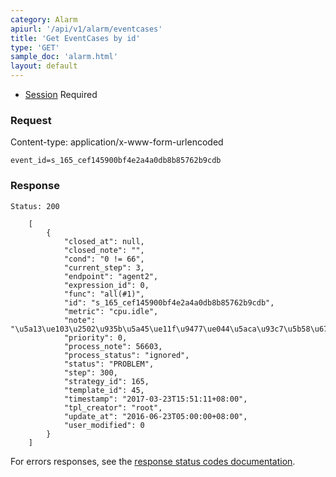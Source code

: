 ```yaml
---
category: Alarm
apiurl: '/api/v1/alarm/eventcases'
title: 'Get EventCases by id'
type: 'GET'
sample_doc: 'alarm.html'
layout: default
---
```


* [Session](#/authentication) Required

### Request
Content-type: application/x-www-form-urlencoded

```event_id=s_165_cef145900bf4e2a4a0db8b85762b9cdb ```

### Response

```Status: 200```
```
    [
        {
            "closed_at": null,
            "closed_note": "",
            "cond": "0 != 66",
            "current_step": 3,
            "endpoint": "agent2",
            "expression_id": 0,
            "func": "all(#1)",
            "id": "s_165_cef145900bf4e2a4a0db8b85762b9cdb",
            "metric": "cpu.idle",
            "note": "\u5a13\ue103\u2502\u935b\u5a45\ue11f\u9477\ue044\u5aca\u93c7\u5b58\u67ca",
            "priority": 0,
            "process_note": 56603,
            "process_status": "ignored",
            "status": "PROBLEM",
            "step": 300,
            "strategy_id": 165,
            "template_id": 45,
            "timestamp": "2017-03-23T15:51:11+08:00",
            "tpl_creator": "root",
            "update_at": "2016-06-23T05:00:00+08:00",
            "user_modified": 0
        }
    ]
```

For errors responses, see the [response status codes documentation](#/response-status-codes).
